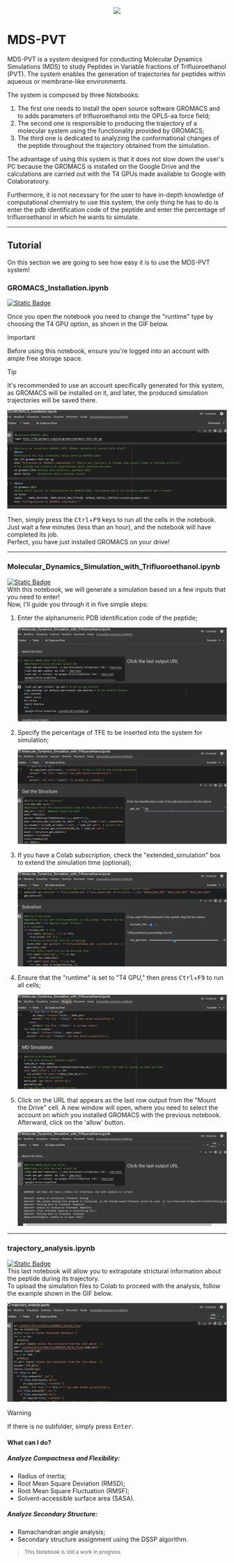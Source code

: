 <p align="center">
  <img src="https://github.com/GuerrSim96/MDS-PVT/blob/main/other/logo/basic_MDS-PVT.png" />
</p>

<p align="center">
  <h1>MDS-PVT</h1>
</p>
MDS-PVT is a system designed for conducting Molecular Dynamics Simulations (MDS) to study Peptides in Variable fractions of Trifluoroethanol (PVT).
The system enables the generation of trajectories for peptides within aqueous or membrane-like environments.

The system is composed by three Notebooks:
1.  The first one needs to install the open source software GROMACS and to adds parameters of trifluoroethanol into the OPLS-aa force field;
1.  The second one is responsible to producing the trajectory of a molecular system using the functionality provided by GROMACS;
1.  The third one is dedicated to analyzing the conformational changes of the peptide throughout the trajectory obtained from the simulation.

The advantage of using this system is that it does not slow down the user's PC because the GROMACS is installed on the Google Drive and the calculations are carried out with the T4 GPUs made available to Google with Colaboratoory.

Furthermore, it is not necessary for the user to have in-depth knowledge of computational chemistry to use this system, the only thing he has to do is enter the pdb identification code of the peptide and enter the percentage of trifluoroethanol in which he wants to simulate.

---
## Tutorial
On this section we are going to see how easy it is to use the MDS-PVT system!

### GROMACS_Installation.ipynb  
[![Static Badge](https://img.shields.io/badge/Open_it-goldenrod?logo=googlecolab&labelColor=gray)](https://github.com/GuerrSim96/MDS-PVT/blob/main/GROMACS_installation.ipynb)

Once you open the notebook you need to change the "runtime" type by choosing the T4 GPU option, as shown in the GIF below.  

> [!IMPORTANT]
> Before using this notebook, ensure you're logged into an account with ample free storage space.

> [!TIP]
> It's recommended to use an account specifically generated for this system, as GROMACS will be installed on it, and later, the produced simulation trajectories will be saved there.

![gif_runtime](other/gif/change_runtime.gif)

Then, simply press the <kbd>Ctrl</kbd>+<kbd>F9</kbd> keys to run all the cells in the notebook.  
Just wait a few minutes (less than an hour), and the notebook will have completed its job.  
Perfect, you have just installed GROMACS on your drive!  

---
### Molecular_Dynamics_Simulation_with_Trifluoroethanol.ipynb
[![Static Badge](https://img.shields.io/badge/Open_it-goldenrod?logo=googlecolab&labelColor=gray)](https://github.com/GuerrSim96/MDS-PVT/blob/main/Molecular_Dynamics_Simulation_with_Trifluoroethanol.ipynb)    
With this notebook, we will generate a simulation based on a few inputs that you need to enter!  
Now, I'll guide you through it in five simple steps:  
1. Enter the alphanumeric PDB identification code of the peptide;

   ![gif_runtime](other/gif/insert_pdb_id.gif)

1. Specify the percentage of TFE to be inserted into the system for simulation;

   ![gif_runtime](other/gif/tfe_percentage.gif)
  
1. If you have a Colab subscription, check the "extended_simulation" box to extend the simulation time (optional);

   ![gif_runtime](other/gif/optional.gif)
   
1. Ensure that the "runtime" is set to "T4 GPU," then press <kbd>Ctrl</kbd>+<kbd>F9</kbd> to run all cells;

   ![gif_runtime](other/gif/set_runtime.gif)

1. Click on the URL that appears as the last row output from the "Mount the Drive" cell. A new window will open, where you need to select the account on which you installed GROMACS with the previous notebook. Afterward, click on the 'allow' button.

   ![gif_runtime](other/gif/drive_mounted.gif)

---
### trajectory_analysis.ipynb
[![Static Badge](https://img.shields.io/badge/Open_it-goldenrod?logo=googlecolab&labelColor=gray)](https://github.com/GuerrSim96/MDS-PVT/blob/main/trajectory_analysis.ipynb)  
This last notebook will allow you to extrapolate strictural information about the peptide during its trajectory.  
To upload the simulation files to Colab to proceed with the analysis, follow the example shown in the GIF below.

   ![gif_runtime](other/gif/upload.gif)

> [!WARNING]
> If there is no subfolder, simply press <kbd>Enter</kbd>.

#### What can I do?
##### Analyze Compactness and Flexibility:
* Radius of inertia;
* Root Mean Square Deviation (RMSD);
* Root Mean Square Fluctuation (RMSF);
* Solvent-accessible surface area (SASA).

##### Analyze Secondary Structure:
* Ramachandran angle analysis;
* Secondary structure assignment using the DSSP algorithm.

> <sup> This Notebook is still a work in progress. </sup>
